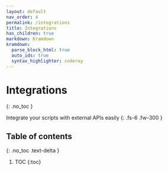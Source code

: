```yaml
---
layout: default
nav_order: 4
permalink: /integrations
title: Integrations
has_children: true
markdown: Kramdown
kramdown:
  parse_block_html: true
  auto_ids: true
  syntax_highlighter: coderay
---
```


# Integrations
{: .no_toc }


Integrate your scripts with external APIs easily
{: .fs-6 .fw-300 }


## Table of contents
{: .no_toc .text-delta }

1. TOC
{:toc}